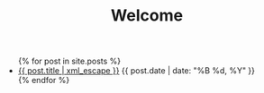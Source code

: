 ﻿---
layout: default
title: Welcome
---
<ul id="posts" class="index post-overview">
  {% for post in site.posts %}
    <li>
      <i class="icon-arrow-right"></i>
      <a href="{{ post.url }}">{{ post.title | xml_escape }}</a>
      <span class="datetime">
      	<time datetime="{{ post.date | date: "%Y-%m-%d" }}">
      		{{ post.date | date: "%B %d, %Y" }}
      	</time>
      </span>
    </li>
  {% endfor %}
</ul>